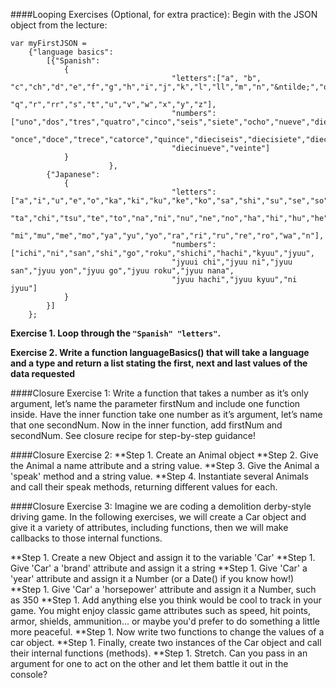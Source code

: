 ####Looping Exercises (Optional, for extra practice):
Begin with the JSON object from the lecture:

```
var myFirstJSON = 
	{"language basics":
		[{"Spanish":
			{
                                    "letters":["a", "b", "c","ch","d","e","f","g","h","i","j","k","l","ll","m","n","&ntilde;","o","p",
                                    "q","r","rr","s","t","u","v","w","x","y","z"],
                                    "numbers":["uno","dos","tres","quatro","cinco","seis","siete","ocho","nueve","diez",
                                    "once","doce","trece","catorce","quince","dieciseis","diecisiete","dieciocho",
                                    "diecinueve","veinte"]
			}
                      },
		{"Japanese":
			{
                                    "letters":["a","i","u","e","o","ka","ki","ku","ke","ko","sa","shi","su","se","so",
                                    "ta","chi","tsu","te","to","na","ni","nu","ne","no","ha","hi","hu","he","ho","ma",
                                    "mi","mu","me","mo","ya","yu","yo","ra","ri","ru","re","ro","wa","n"],
                                    "numbers": ["ichi","ni","san","shi","go","roku","shichi","hachi","kyuu","jyuu",
                                    "jyuui chi","jyuu ni","jyuu san","jyuu yon","jyuu go","jyuu roku","jyuu nana",
                                    "jyuu hachi","jyuu kyuu","ni jyuu"]
			}
		}]
	};
```
**Exercise 1. Loop through the ```"Spanish" "letters"```.**

**Exercise 2. Write a function languageBasics() that will take a language and a type and return a list stating the first, next and last values of the data requested**


####Closure Exercise 1:
Write a function that takes a number as it’s only argument, let’s name the parameter firstNum and include one function inside. Have the inner function take one number as it’s argument, let’s name that one secondNum. Now in the inner function, add firstNum and secondNum. See closure recipe for step-by-step guidance!


####Closure Exercise 2:
**Step 1. Create an Animal object
**Step 2. Give the Animal a name attribute and a string value.
**Step 3. Give the Animal a 'speak' method and a string value.
**Step 4. Instantiate several Animals and call their speak methods, returning different values for each.


####Closure Exercise 3:
Imagine we are coding a demolition derby-style driving game. In the following exercises, we will create a Car object and give it a variety of attributes, including functions, then we will make callbacks to those internal functions.

**Step 1. Create a new Object and assign it to the variable 'Car'
**Step 1. Give 'Car' a 'brand' attribute and assign it a string
**Step 1. Give 'Car' a 'year' attribute and assign it a Number (or a Date() if you know how!)
**Step 1. Give 'Car' a 'horsepower' attribute and assign it a Number, such as 350
**Step 1. Add anything else you think would be cool to track in your game. You might enjoy classic game attributes such as speed, hit points, armor, shields, ammunition... or maybe you'd prefer to do something a little more peaceful.
**Step 1. Now write two functions to change the values of a car object.
**Step 1. Finally, create two instances of the Car object and call their internal functions (methods).
**Step 1. Stretch. Can you pass in an argument for one to act on the other and let them battle it out in the console?

